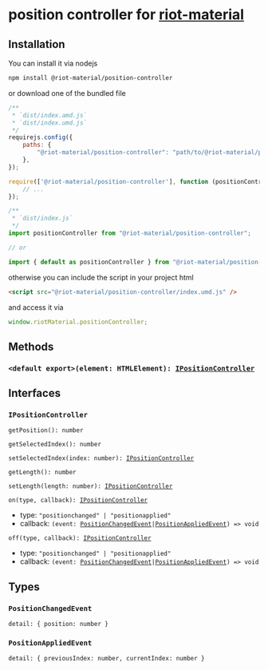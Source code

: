 # position controller for [riot-material](https://github.com/riot-material/riot-material)
## Installation
You can install it via nodejs
```sh
npm install @riot-material/position-controller
```
or download one of the bundled file
```js
/**
 * `dist/index.amd.js`
 * `dist/index.umd.js`
 */
requirejs.config({
    paths: {
        "@riot-material/position-controller": "path/to/@riot-material/position-controller",
    },
});

require(['@riot-material/position-controller'], function (positionController) {
    // ...
});

/**
 * `dist/index.js`
 */
import positionController from "@riot-material/position-controller";

// or

import { default as positionController } from "@riot-material/position-controller";
```
otherwise you can include the script in your project html
```html
<script src="@riot-material/position-controller/index.umd.js" />
```
and access it via
```js
window.riotMaterial.positionController;
```
## Methods
### `<default export>(element: HTMLElement): `[`IPositionController`](#ipositioncontroller)
## Interfaces
### `IPositionController`
`getPosition(): number`

`getSelectedIndex(): number`

`setSelectedIndex(index: number): `[`IPositionController`](#ipositioncontroller)

`getLength(): number`

`setLength(length: number): `[`IPositionController`](#ipositioncontroller)

`on(type, callback): `[`IPositionController`](#ipositioncontroller)  
- type: `"positionchanged" | "positionapplied"`  
- callback: `(event: `[`PositionChangedEvent`](#positionchangedevent)` | `[`PositionAppliedEvent`](#positionappliedevent)`) => void`

`off(type, callback): `[`IPositionController`](#ipositioncontroller)  
- type: `"positionchanged" | "positionapplied"`  
- callback: `(event: `[`PositionChangedEvent`](#positionchangedevent)` | `[`PositionAppliedEvent`](#positionappliedevent)`) => void`
## Types
### `PositionChangedEvent`
`detail: { position: number }`
### `PositionAppliedEvent`
`detail: { previousIndex: number, currentIndex: number }`